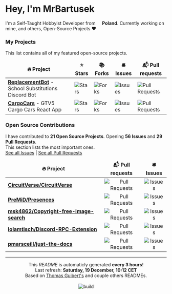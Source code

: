 <h1>Hey, I'm MrBartusek</h1>

<p>I'm a Self-Taught Hobbyist Developer from <img src="https://www.flaticon.com/svg/static/icons/svg/197/197529.svg" width="13"/> <b>Poland</b>. Currently working on mine, and others, Open-Source Projects ❤️</p>

<h3>My Projects</h3>
<p>This list contains all of my featured open-source projects.</p>
<table>
	<thead align="center">
		<tr border: none;>
		<td><b>🔥 Project</b></td>
		<td><b>⭐ Stars</b></td>
		<td><b>📚 Forks</b></td>
		<td><b>🛎 Issues</b></td>
		<td><b>📬 Pull requests</b></td>
	</tr>
	</thead>
	<tbody>
	  <tr>
			<td><a href="https://github.com/ReplacementBot&#x2F;ReplacementBot"><b>ReplacementBot</b></a> -  School Substitutions Discord Bot</td>
			<td><img alt="Stars" src="https://img.shields.io/github/stars/ReplacementBot&#x2F;ReplacementBot?style=flat-square&labelColor=343b41"/></td>
			<td><img alt="Forks" src="https://img.shields.io/github/forks/ReplacementBot&#x2F;ReplacementBot?style=flat-square&labelColor=343b41"/></td>
			<td><img alt="Issues" src="https://img.shields.io/github/issues/ReplacementBot&#x2F;ReplacementBot?style=flat-square&labelColor=343b41"/></td>
			<td><img alt="Pull Requests" src="https://img.shields.io/github/issues-pr/ReplacementBot&#x2F;ReplacementBot?style=flat-square&labelColor=343b41"/></td>
		</tr>
	  <tr>
			<td><a href="https://github.com/MrBartusek&#x2F;CargoCars"><b>CargoCars</b></a> -  GTV5 Cargo Cars React App</td>
			<td><img alt="Stars" src="https://img.shields.io/github/stars/MrBartusek&#x2F;CargoCars?style=flat-square&labelColor=343b41"/></td>
			<td><img alt="Forks" src="https://img.shields.io/github/forks/MrBartusek&#x2F;CargoCars?style=flat-square&labelColor=343b41"/></td>
			<td><img alt="Issues" src="https://img.shields.io/github/issues/MrBartusek&#x2F;CargoCars?style=flat-square&labelColor=343b41"/></td>
			<td><img alt="Pull Requests" src="https://img.shields.io/github/issues-pr/MrBartusek&#x2F;CargoCars?style=flat-square&labelColor=343b41"/></td>
		</tr>
	</tbody>
</table>

<h3>Open Source Contributions</h3>
<p>
	I have contributed to <b>21 Open Source Projects</b>. 
	Opening <b>56 Issues</b> and <b>29 Pull Requests</b>.<br>
	This section lists the most important ones.<br>
	<a href="https://github.com/issues?q=is%3Aissue+author%3AMrBartusek">See all Issues</a> | <a href="https://github.com/pulls?q=is%3Apr+author%3AMrBartusek">See all Pull Requests</a>
<table>
	<thead align="center">
		<tr border: none;>
		<td><b>🔥 Project</b></td>
		<td><b>📬 Pull requests</b></td>
		<td><b>🛎 Issues</b></td>
	</tr>
	</thead>
	<tbody>
	  <tr>
			<td><a href="https://github.com/CircuitVerse&#x2F;CircuitVerse"><b>CircuitVerse&#x2F;CircuitVerse</b></a></td>
			<td align="center"><img  alt="Pull Requests" src="https://img.shields.io/badge/pull%20requests-15-blueviolet?style=flat-square&labelColor=343b41"/></td>
			<td align="center"><img alt="Issues" src="https://img.shields.io/badge/issues-32-blue?style=flat-square&labelColor=343b41"/></td>
		</tr>
	  <tr>
			<td><a href="https://github.com/PreMiD&#x2F;Presences"><b>PreMiD&#x2F;Presences</b></a></td>
			<td align="center"><img  alt="Pull Requests" src="https://img.shields.io/badge/pull%20requests-7-blueviolet?style=flat-square&labelColor=343b41"/></td>
			<td align="center"><img alt="Issues" src="https://img.shields.io/badge/issues-1-blue?style=flat-square&labelColor=343b41"/></td>
		</tr>
	  <tr>
			<td><a href="https://github.com/msk4862&#x2F;Copyright-free-image-search"><b>msk4862&#x2F;Copyright-free-image-search</b></a></td>
			<td align="center"><img  alt="Pull Requests" src="https://img.shields.io/badge/pull%20requests-3-blueviolet?style=flat-square&labelColor=343b41"/></td>
			<td align="center"><img alt="Issues" src="https://img.shields.io/badge/issues-0-blue?style=flat-square&labelColor=343b41"/></td>
		</tr>
	  <tr>
			<td><a href="https://github.com/lolamtisch&#x2F;Discord-RPC-Extension"><b>lolamtisch&#x2F;Discord-RPC-Extension</b></a></td>
			<td align="center"><img  alt="Pull Requests" src="https://img.shields.io/badge/pull%20requests-2-blueviolet?style=flat-square&labelColor=343b41"/></td>
			<td align="center"><img alt="Issues" src="https://img.shields.io/badge/issues-1-blue?style=flat-square&labelColor=343b41"/></td>
		</tr>
	  <tr>
			<td><a href="https://github.com/pmarsceill&#x2F;just-the-docs"><b>pmarsceill&#x2F;just-the-docs</b></a></td>
			<td align="center"><img  alt="Pull Requests" src="https://img.shields.io/badge/pull%20requests-1-blueviolet?style=flat-square&labelColor=343b41"/></td>
			<td align="center"><img alt="Issues" src="https://img.shields.io/badge/issues-2-blue?style=flat-square&labelColor=343b41"/></td>
		</tr>
	</tbody>
</table>

------------
<p align="center">
	This <i>README</i> is automaticly generated <b>every 3 hours</b>!<br>
	Last refresh: <b>Saturday, 19 December, 10:12 CET</b><br>
	Based on <a href="https://github.com/thmsgbrt/thmsgbrt">Thomas Guibert's</a> and couple others READMEs.<br><br>
	<img alt="build" src="https://github.com/MrBartusek/MrBartusek/workflows/README%20build/badge.svg" />
</p>

